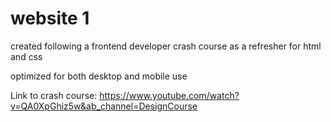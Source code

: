 # website 1

created following a frontend developer crash course as a refresher for html and css

optimized for both desktop and mobile use  

Link to crash course: https://www.youtube.com/watch?v=QA0XpGhiz5w&ab_channel=DesignCourse
